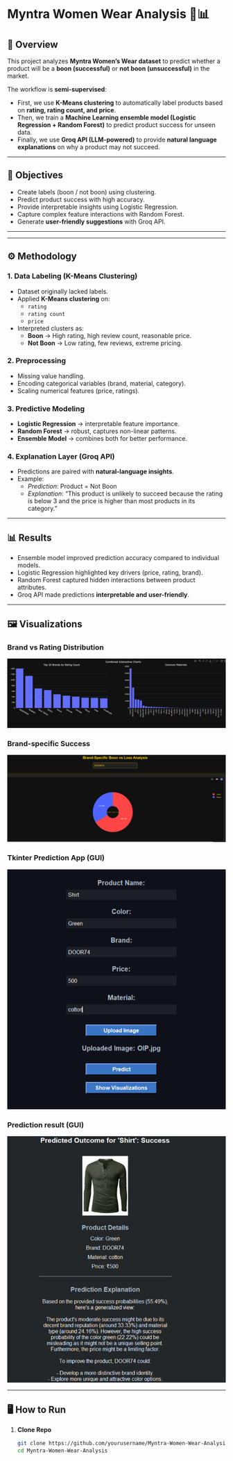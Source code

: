 # Myntra Women Wear Analysis 👗📊

## 📌 Overview
This project analyzes **Myntra Women’s Wear dataset** to predict whether a product will be a **boon (successful)** or **not boon (unsuccessful)** in the market.  

The workflow is **semi-supervised**:  
- First, we use **K-Means clustering** to automatically label products based on **rating, rating count, and price**.  
- Then, we train a **Machine Learning ensemble model (Logistic Regression + Random Forest)** to predict product success for unseen data.  
- Finally, we use **Groq API (LLM-powered)** to provide **natural language explanations** on why a product may not succeed.

---

## 🎯 Objectives
- Create labels (boon / not boon) using clustering.  
- Predict product success with high accuracy.  
- Provide interpretable insights using Logistic Regression.  
- Capture complex feature interactions with Random Forest.  
- Generate **user-friendly suggestions** with Groq API.  

---


---

## ⚙️ Methodology

### 1. Data Labeling (K-Means Clustering)
- Dataset originally lacked labels.  
- Applied **K-Means clustering** on:  
  - `rating`  
  - `rating count`  
  - `price`  
- Interpreted clusters as:  
  - **Boon** → High rating, high review count, reasonable price.  
  - **Not Boon** → Low rating, few reviews, extreme pricing.  

### 2. Preprocessing
- Missing value handling.  
- Encoding categorical variables (brand, material, category).  
- Scaling numerical features (price, ratings).  

### 3. Predictive Modeling
- **Logistic Regression** → interpretable feature importance.  
- **Random Forest** → robust, captures non-linear patterns.  
- **Ensemble Model** → combines both for better performance.  

### 4. Explanation Layer (Groq API)
- Predictions are paired with **natural-language insights**.  
- Example:  
  - *Prediction*: Product = Not Boon  
  - *Explanation*: “This product is unlikely to succeed because the rating is below 3 and the price is higher than most products in its category.”  

---

## 📊 Results
- Ensemble model improved prediction accuracy compared to individual models.  
- Logistic Regression highlighted key drivers (price, rating, brand).  
- Random Forest captured hidden interactions between product attributes.  
- Groq API made predictions **interpretable and user-friendly**.  

---

## 🖼️ Visualizations

### Brand vs Rating Distribution
![Brand vs Rating and Material Type vs Product Success](images/brands_rating_cnt.png)

### Brand-specific Success
![Brand Success](images/brandboon.png)

### Tkinter Prediction App (GUI)
![Tkinter App](images/app.png)

### Prediction result (GUI)
![Tkinter App](images/prediction.png)


---

## 🖥️ How to Run

1. **Clone Repo**
   ```bash
   git clone https://github.com/yourusername/Myntra-Women-Wear-Analysis.git
   cd Myntra-Women-Wear-Analysis

